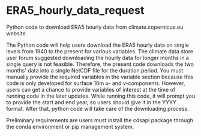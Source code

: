# ERA5_hourly_data_request
Python code to download ERA5 hourly data from climate.copernicus.eu website.

The Python code will help users download the ERA5 hourly data on single levels from 1940 to the present for various variables. The climate data store user forum suggested downloading the hourly data for longer months in a single query is not feasible. Therefore, the present code downloads the two months' data into a single NetCDF file for the duration period.
You must manually provide the required variables in the variable section because this code is only developed for surface 10m u- and v-components. However, users can get a chance to provide variables of interest at the time of running code in the later updates. 
While running this code, it will prompt you to provide the start and end year, so users should give it in the YYYY format. After that, python code will take care of the downloading process.

Preliminary requirements are users must install the cdsapi package through the conda environment or pip management system. 
